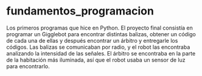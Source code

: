 # fundamentos_programacion

Los primeros programas que hice en Python. El proyecto final consistía en programar un Gigglebot para encontrar distintas balizas, obtener un código de cada una de ellas y después encontrar un árbitro y entregarle los códigos. Las balizas se comunicaban por radio, y el robot las encontraba analizando la intensidad de las señales. El árbitro se encontraba en la parte de la habitación más iluminada, así que el robot usaba un sensor de luz para encontrarlo.
